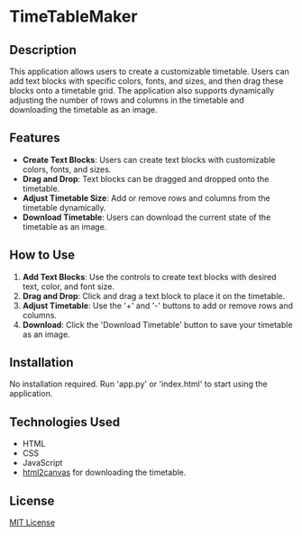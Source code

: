 # TimeTableMaker
## Description
This application allows users to create a customizable timetable. Users can add text blocks with specific colors, fonts, and sizes, and then drag these blocks onto a timetable grid. The application also supports dynamically adjusting the number of rows and columns in the timetable and downloading the timetable as an image.

## Features
- **Create Text Blocks**: Users can create text blocks with customizable colors, fonts, and sizes.
- **Drag and Drop**: Text blocks can be dragged and dropped onto the timetable.
- **Adjust Timetable Size**: Add or remove rows and columns from the timetable dynamically.
- **Download Timetable**: Users can download the current state of the timetable as an image.

## How to Use
1. **Add Text Blocks**: Use the controls to create text blocks with desired text, color, and font size.
2. **Drag and Drop**: Click and drag a text block to place it on the timetable.
3. **Adjust Timetable**: Use the '+' and '-' buttons to add or remove rows and columns.
4. **Download**: Click the 'Download Timetable' button to save your timetable as an image.

## Installation
No installation required. Run 'app.py' or 'index.html' to start using the application.

## Technologies Used
- HTML
- CSS
- JavaScript
- [html2canvas](https://html2canvas.hertzen.com/) for downloading the timetable.

## License
[MIT License](https://choosealicense.com/licenses/mit/)

